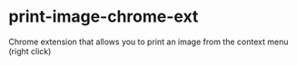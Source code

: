 # print-image-chrome-ext
Chrome extension that allows you to print an image from the context menu (right click)
